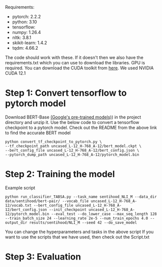 Requirements:
* pytorch: 2.2.2
* python: 3.10
* tensorflow:
* numpy: 1.26.4
* nltk: 3.8.1
* skikit-learn: 1.4.2
* tqdm: 4.66.2

The code should work with these. If it doesn't then we also have the requirements.txt which you can use to download the libraries.
GPU is required. You can download the CUDA toolkit from [here](https://developer.nvidia.com/cuda-toolkit). We used NVIDIA CUDA 12.1

# Step 1: Convert tensorflow to pytorch model
Download BERT-Base [(Google's pre-trained models)](https://github.com/google-research/bert)) in the project directory and unzip it.
Use the below code to convert a tensorflow checkpoint to a pytorch model.
Check out the README from the above link to find the accurate BERT model

```
python convert_tf_checkpoint_to_pytorch.py \
--tf_checkpoint_path uncased_L-12_H-768_A-12/bert_model.ckpt \
--bert_config_file uncased_L-12_H-768_A-12/bert_config.json \
--pytorch_dump_path uncased_L-12_H-768_A-12/pytorch_model.bin
```
# Step 2: Training the model
Example script
```
python run_classifier_TABSA.py --task_name sentihood_NLI_M --data_dir data/sentihood/bert-pair/ --vocab_file uncased_L-12_H-768_A-12/vocab.txt --bert_config_file uncased_L-12_H-768_A-12/bert_config.json --init_checkpoint uncased_L-12_H-768_A-12/pytorch_model.bin --eval_test --do_lower_case --max_seq_length 128 --train_batch_size 24 --learning_rate 2e-5 --num_train_epochs 4.0 --output_dir results/sentihood/NLI_M --seed 42 --do_save_model
```
You can change the hyperparameters and tasks in the above script
If you want to use the scripts that we have used, then check out the Script.txt

# Step 3: Evaluation

